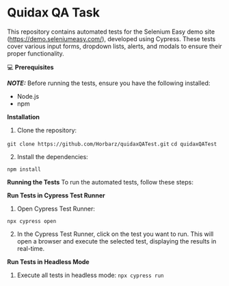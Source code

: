 # Quidax QA Task

This repository contains automated tests for the Selenium Easy demo site (https://demo.seleniumeasy.com/), developed using Cypress. These tests cover various input forms, dropdown lists, alerts, and modals to ensure their proper functionality.

:computer: **Prerequisites**

**_NOTE:_** Before running the tests, ensure you have the following installed:

- Node.js
- npm

**Installation**
1. Clone the repository:

`git clone https://github.com/Horbarz/quidaxQATest.git`
`cd quidaxQATest`


2. Install the dependencies:

`npm install`

**Running the Tests**
To run the automated tests, follow these steps:

**Run Tests in Cypress Test Runner**
1. Open Cypress Test Runner:

`npx cypress open`

2. In the Cypress Test Runner, click on the test you want to run. This will open a browser and execute the selected test, displaying the results in real-time.

**Run Tests in Headless Mode**
1. Execute all tests in headless mode:
`npx cypress run`



